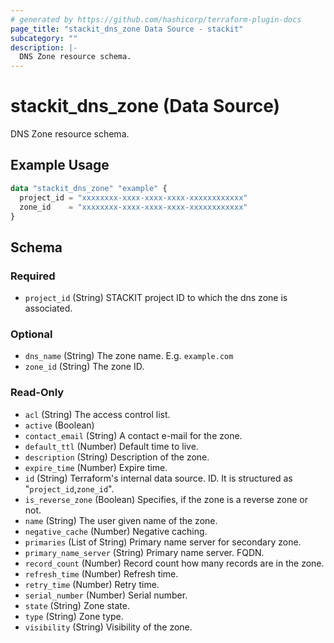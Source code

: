 ```yaml
---
# generated by https://github.com/hashicorp/terraform-plugin-docs
page_title: "stackit_dns_zone Data Source - stackit"
subcategory: ""
description: |-
  DNS Zone resource schema.
---
```


# stackit_dns_zone (Data Source)

DNS Zone resource schema.

## Example Usage

```terraform
data "stackit_dns_zone" "example" {
  project_id = "xxxxxxxx-xxxx-xxxx-xxxx-xxxxxxxxxxxx"
  zone_id    = "xxxxxxxx-xxxx-xxxx-xxxx-xxxxxxxxxxxx"
}
```

<!-- schema generated by tfplugindocs -->
## Schema

### Required

- `project_id` (String) STACKIT project ID to which the dns zone is associated.

### Optional

- `dns_name` (String) The zone name. E.g. `example.com`
- `zone_id` (String) The zone ID.

### Read-Only

- `acl` (String) The access control list.
- `active` (Boolean)
- `contact_email` (String) A contact e-mail for the zone.
- `default_ttl` (Number) Default time to live.
- `description` (String) Description of the zone.
- `expire_time` (Number) Expire time.
- `id` (String) Terraform's internal data source. ID. It is structured as "`project_id`,`zone_id`".
- `is_reverse_zone` (Boolean) Specifies, if the zone is a reverse zone or not.
- `name` (String) The user given name of the zone.
- `negative_cache` (Number) Negative caching.
- `primaries` (List of String) Primary name server for secondary zone.
- `primary_name_server` (String) Primary name server. FQDN.
- `record_count` (Number) Record count how many records are in the zone.
- `refresh_time` (Number) Refresh time.
- `retry_time` (Number) Retry time.
- `serial_number` (Number) Serial number.
- `state` (String) Zone state.
- `type` (String) Zone type.
- `visibility` (String) Visibility of the zone.
